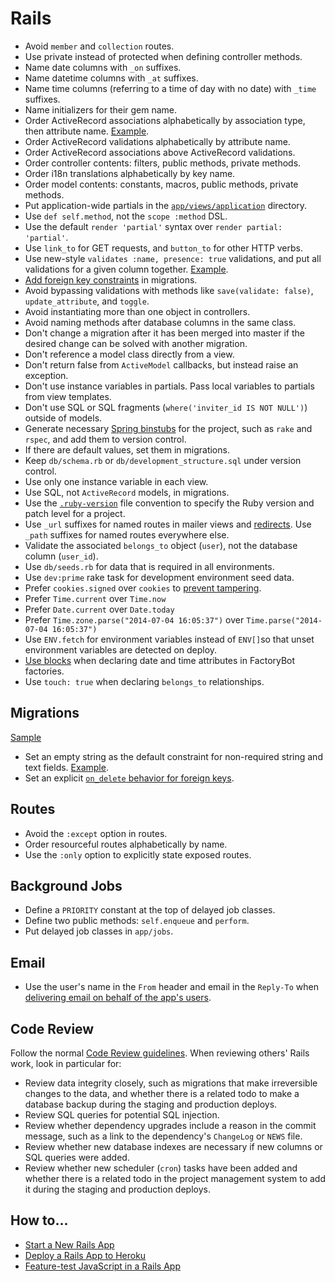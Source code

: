# Rails

- Avoid `member` and `collection` routes.
- Use private instead of protected when defining controller methods.
- Name date columns with `_on` suffixes.
- Name datetime columns with `_at` suffixes.
- Name time columns (referring to a time of day with no date) with `_time`
  suffixes.
- Name initializers for their gem name.
- Order ActiveRecord associations alphabetically by association type, then
  attribute name. [Example](/rails/sample.rb#L2-L4).
- Order ActiveRecord validations alphabetically by attribute name.
- Order ActiveRecord associations above ActiveRecord validations.
- Order controller contents: filters, public methods, private methods.
- Order i18n translations alphabetically by key name.
- Order model contents: constants, macros, public methods, private methods.
- Put application-wide partials in the [`app/views/application`] directory.
- Use `def self.method`, not the `scope :method` DSL.
- Use the default `render 'partial'` syntax over `render partial: 'partial'`.
- Use `link_to` for GET requests, and `button_to` for other HTTP verbs.
- Use new-style `validates :name, presence: true` validations, and put all
  validations for a given column together. [Example](/rails/sample.rb#L6).
- [Add foreign key constraints] in migrations.
- Avoid bypassing validations with methods like `save(validate: false)`,
  `update_attribute`, and `toggle`.
- Avoid instantiating more than one object in controllers.
- Avoid naming methods after database columns in the same class.
- Don't change a migration after it has been merged into master if the desired
  change can be solved with another migration.
- Don't reference a model class directly from a view.
- Don't return false from `ActiveModel` callbacks, but instead raise an
  exception.
- Don't use instance variables in partials. Pass local variables to partials
  from view templates.
- Don't use SQL or SQL fragments (`where('inviter_id IS NOT NULL')`) outside of
  models.
- Generate necessary [Spring binstubs] for the project, such as `rake` and
  `rspec`, and add them to version control.
- If there are default values, set them in migrations.
- Keep `db/schema.rb` or `db/development_structure.sql` under version control.
- Use only one instance variable in each view.
- Use SQL, not `ActiveRecord` models, in migrations.
- Use the [`.ruby-version`] file convention to specify the Ruby version and
  patch level for a project.
- Use `_url` suffixes for named routes in mailer views and [redirects]. Use
  `_path` suffixes for named routes everywhere else.
- Validate the associated `belongs_to` object (`user`), not the database column
  (`user_id`).
- Use `db/seeds.rb` for data that is required in all environments.
- Use `dev:prime` rake task for development environment seed data.
- Prefer `cookies.signed` over `cookies` to [prevent tampering].
- Prefer `Time.current` over `Time.now`
- Prefer `Date.current` over `Date.today`
- Prefer `Time.zone.parse("2014-07-04 16:05:37")` over `Time.parse("2014-07-04
  16:05:37")`
- Use `ENV.fetch` for environment variables instead of `ENV[]`so that unset
  environment variables are detected on deploy.
- [Use blocks](/ruby/sample_2.rb#L10) when declaring date and time attributes in
  FactoryBot factories.
- Use `touch: true` when declaring `belongs_to` relationships.

[add foreign key constraints]: http://robots.thoughtbot.com/referential-integrity-with-foreign-keys
[`.ruby-version`]: https://gist.github.com/fnichol/1912050
[redirects]: http://www.w3.org/Protocols/rfc2616/rfc2616-sec14.html#sec14.30
[spring binstubs]: https://github.com/sstephenson/rbenv/wiki/Understanding-binstubs
[prevent tampering]: http://blog.bigbinary.com/2013/03/19/cookies-on-rails.html
[`app/views/application`]: http://railscasts.com/episodes/269-template-inheritance

## Migrations

[Sample](migration.rb)

- Set an empty string as the default constraint for non-required string and text
  fields. [Example](migration.rb#L6).
- Set an explicit [`on_delete` behavior for foreign keys].

[`on_delete` behavior for foreign keys]: http://api.rubyonrails.org/classes/ActiveRecord/ConnectionAdapters/SchemaStatements.html#method-i-add_foreign_key

## Routes

- Avoid the `:except` option in routes.
- Order resourceful routes alphabetically by name.
- Use the `:only` option to explicitly state exposed routes.

## Background Jobs

- Define a `PRIORITY` constant at the top of delayed job classes.
- Define two public methods: `self.enqueue` and `perform`.
- Put delayed job classes in `app/jobs`.

## Email

- Use the user's name in the `From` header and email in the `Reply-To` when
  [delivering email on behalf of the app's users].

[delivering email on behalf of the app's users]: http://robots.thoughtbot.com/post/3215611590/recipe-delivering-email-on-behalf-of-users

## Code Review

Follow the normal [Code Review guidelines](/code-review/). When reviewing
others' Rails work, look in particular for:

- Review data integrity closely, such as migrations that make irreversible
  changes to the data, and whether there is a related todo to make a database
  backup during the staging and production deploys.
- Review SQL queries for potential SQL injection.
- Review whether dependency upgrades include a reason in the commit message,
  such as a link to the dependency's `ChangeLog` or `NEWS` file.
- Review whether new database indexes are necessary if new columns or SQL
  queries were added.
- Review whether new scheduler (`cron`) tasks have been added and whether there
  is a related todo in the project management system to add it during the
  staging and production deploys.

## How to...

- [Start a New Rails App](./how-to/start_a_new_rails_app.md)
- [Deploy a Rails App to Heroku](./how-to/deploy_a_rails_app_to_heroku.md)
- [Feature-test JavaScript in a Rails App](./how-to/feature_test_javascript_in_a_rails_app.md)
